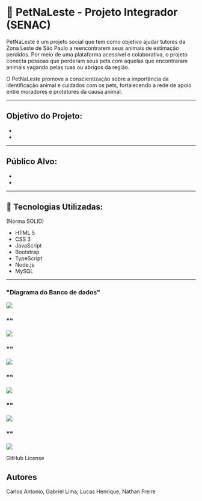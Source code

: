 # 🐶 PetNaLeste - Projeto Integrador (SENAC)
PetNaLeste é um projeto social que tem como objetivo ajudar tutores da Zona Leste de São Paulo a reencontrarem seus animais de estimação perdidos. Por meio de uma plataforma acessível e colaborativa, o projeto conecta pessoas que perderam seus pets com aquelas que encontraram animais vagando pelas ruas ou abrigos da região.

O PetNaLeste promove a conscientização sobre a importância da identificação animal e cuidados com os pets, fortalecendo a rede de apoio entre moradores e protetores da causa animal.

---

## Objetivo do Projeto:

-
-

---

## Público Alvo:

-
-

---

## 🚀 Tecnologias Utilizadas:
(Norma SOLID)
- HTML 5
- CSS 3
- JavaScript
- Bootstrap
- TypeScript
- Node.js
- MySQL

---

### "Diagrama do Banco de dados"
![](src/public/img/Diagrama-Banco.png)
### ""
![](src/public/img/.png)
### ""
![](src/public/img/.png)
### ""
![](src/public/img/.png)
### ""
![](src/public/img/.png)
### ""
![](src/public/img/.png)

GitHub License

## Autores
Carlos Antonio,
Gabriel Lima,
Lucas Henrique,
Nathan Freire

